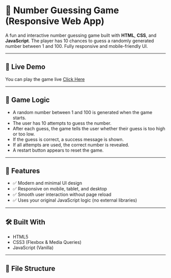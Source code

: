 # 🎯 Number Guessing Game (Responsive Web App)

A fun and interactive number guessing game built with **HTML**, **CSS**, and **JavaScript**. The player has 10 chances to guess a randomly generated number between 1 and 100. Fully responsive and mobile-friendly UI.

---

## 🚀 Live Demo

You can play the game live [Click Here](numbegame.netlify.app)

---

## 🧠 Game Logic

- A random number between 1 and 100 is generated when the game starts.
- The user has 10 attempts to guess the number.
- After each guess, the game tells the user whether their guess is too high or too low.
- If the guess is correct, a success message is shown.
- If all attempts are used, the correct number is revealed.
- A restart button appears to reset the game.

---

## 📱 Features

- ✅ Modern and minimal UI design
- ✅ Responsive on mobile, tablet, and desktop
- ✅ Smooth user interaction without page reload
- ✅ Uses your original JavaScript logic (no external libraries)

---

## 🛠️ Built With

- HTML5
- CSS3 (Flexbox & Media Queries)
- JavaScript (Vanilla)

---

## 📂 File Structure

